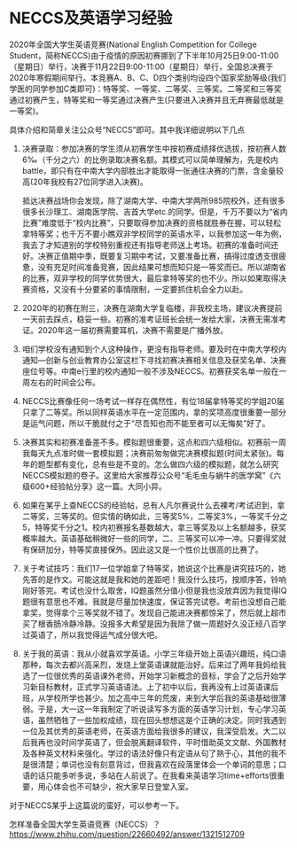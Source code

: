# NECCS及英语学习经验

2020年全国大学生英语竞赛(National English Competition for College Student，简称NECCS)由于疫情的原因初赛挪到了下半年10月25日9:00-11:00（星期日）举行，决赛于11月22日9:00-11:00（星期日）举行，全国总决赛于2020年寒假期间举行。本竞赛A、B、C、D四个类别均设四个国家奖励等级(我们学医的同学参加C类即可)：特等奖、一等奖、二等奖、三等奖。二等奖和三等奖通过初赛产生，特等奖和一等奖通过决赛产生(只要进入决赛并且无弃赛最低就是一等奖)。

具体介绍和简章关注公众号“NECCS”即可。其中我详细说明以下几点

1. 决赛录取：参加决赛的学生须从初赛学生中按初赛成绩择优选拔，按初赛人数6‰（千分之六）的比例录取决赛名额。其模式可以简单理解为，先是校内battle，即只有在中南大学内部胜出才能取得一张通往决赛的门票，含金量较高(20年我校有27位同学进入决赛)。

    抵达决赛战场你会发现，除了湖南大学、中南大学两所985院校外，还有很多很多长沙理工、湖南医学院、吉首大学etc.的同学。但是，千万不要以为“省内比赛”难度低于“校内比赛”，只要取得参加决赛的资格就胜券在握，可以轻松拿特等奖；也千万不要小瞧双非学校同学的英语水平，以我参加这一年为例，我去了才知道别的学校特别重视还有指导老师送上考场。初赛的准备时间还好。决赛正值期中季，既要复习期中考试，又要准备比赛，搞得过度透支很疲惫，没有充足时间准备竞赛，因此结果可想而知只是一等奖而已。所以湖南省的比赛，双非学校的同学优势很大，最后拿特等奖的也不少。所以如果取得决赛资格，又没有十分要紧的事情限制，一定要抓住机会全力以赴。

2. 2020年的初赛在附三，决赛在湖南大学复临楼，非我校主场，建议决赛提前一天前去踩点，稳妥一些。初赛的准考证班长会统一发给大家，决赛无需准考证。2020年这一届初赛需要耳机，决赛不需要是广播外放。

3. 咱们学校没有通知到个人这种操作，更没有指导老师。要及时在中南大学校内通知—创新与创业教育办公室这栏下寻找初赛决赛相关信息及获奖名单、决赛座位号等。中南e行里的校内通知一般不涉及NECCS。初赛获奖名单一般在一周左右的时间会公布。

4. NECCS比赛像任何一场考试一样存在偶然性，有位18届拿特等奖的学姐20届只拿了二等奖。所以同样英语水平在一定范围内，拿的奖项高度很重要一部分是运气问题，所以干脆就付之于“尽吾知也而不能至者可以无悔矣”好了。

5. 决赛其实和初赛准备差不多。模拟题很重要，这点和四六级相似。初赛前一周我每天九点准时做一套模拟题；决赛前匆匆做完决赛模拟题(时间太紧张)。每年的题型都有变化，总有些是不变的。怎么做四六级的模拟题，就怎么研究NECCS模拟题的卷子。这里给大家推荐公众号“毛毛虫与蜗牛的医学窝”《六级600+经验帖分享》这一篇。大同小异。

6. 如果在某乎上查NECCS的经验帖，总有人凡尔赛说什么去裸考/考试迟到，拿二等奖，三等奖的。但实情的确如此，三等奖5%，二等奖3%，一等奖千分之5，特等奖千分之1。校内初赛报名基数越大，拿三等奖及以上名额越多，获奖概率越大。英语基础稍微好一些的同学，二、三等奖可以冲一冲。只要得奖就有保研加分，特等奖直接保外。因此这又是一个性价比很高的比赛了。

7. 关于考试技巧：我们17一位学姐拿了特等奖，她说这个比赛是讲究技巧的，她先答的是作文。可能这就是我和她的差距吧！我没什么技巧，按顺序答，铃响刚好答完。考试也没什么取舍，IQ题虽然分值小但是我也没放弃因为我觉得IQ题很有意思也不难。我就是尽量加快速度，保证答完试卷。考前也没想自己能拿奖，觉得拿个三等奖就不错了。发现自己能进决赛都惊呆了，然后就上超市买了根香肠冷静冷静。没报多大希望是因为我除了做一周题好久没正经八百学过英语了，所以我觉得运气成分很大吧。

8. 关于我的英语：我从小就喜欢学英语。小学三年级开始上英语兴趣班，纯口语那种，每次去都兴高采烈，发烧上堂英语课就能治好。后来过了两年我妈给我选了一位很优秀的英语课外老师，开始学习新概念的音标，学会了之后开始学习新目标教材，正式学习英语语法。上了初中以后，我再没有上过英语课后班，从学校所学也甚少。加之高中三年的荒废，来到大学后我的英语基础很薄弱。于是，大一这一年我制定了听说读写多方面的英语学习计划，专心学习英语，虽然牺牲了一些加权成绩，现在回头想想这是个正确的决定。同时我遇到一位及其优秀的英语老师，在英语方面给我很多的建议，我深受启发。大二以后我再也没时间学英语了，但会脱离翻译软件，平时借助英文文献、外国教材及各种英文材料来强化。学过的语法好像只有定语从句了熟于心，其他的我不是很清楚；单词也没有刻意背过，但我喜欢在段落里体会一个单词的意思；口语的话只能多听多说，多站在人前说了。在我看来英语学习time+efforts很重要，用心体会也不可缺少，祝大家早日登堂入室。

对于NECCS某乎上这篇说的蛮好，可以参考一下。

怎样准备全国大学生英语竞赛（NECCS）？ https://www.zhihu.com/question/22660492/answer/1321512709